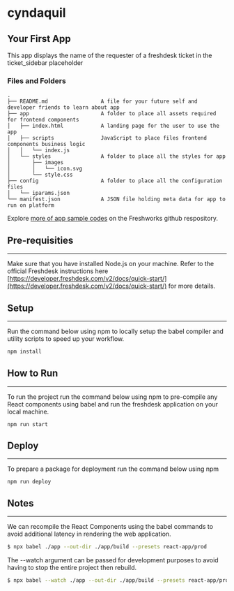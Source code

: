 # cyndaquil
## Your First App

This app displays the name of the requester of a freshdesk ticket in the ticket_sidebar placeholder

### Files and Folders
    .
    ├── README.md                 A file for your future self and developer friends to learn about app
    ├── app                       A folder to place all assets required for frontend components
    │   ├── index.html            A landing page for the user to use the app
    │   ├── scripts               JavaScript to place files frontend components business logic
    │   │   └── index.js
    │   └── styles                A folder to place all the styles for app
    │       ├── images
    │       │   └── icon.svg
    │       └── style.css
    ├── config                    A folder to place all the configuration files
    │   └── iparams.json
    └── manifest.json             A JSON file holding meta data for app to run on platform

Explore [more of app sample codes](https://github.com/freshworks/marketplace-sample-apps) on the Freshworks github respository.


## Pre-requisities
---
Make sure that you have installed Node.js on your machine. Refer to the official Freshdesk instructions here [https://developer.freshdesk.com/v2/docs/quick-start/](https://developer.freshdesk.com/v2/docs/quick-start/) for more details.


## Setup
---
Run the command below using npm to locally setup the babel compiler and utility scripts to speed up your workflow.
``` bash
npm install 
```


## How to Run
---
To run the project run the command below using npm to pre-compile any React components using babel and run the freshdesk application on your local machine.
```
npm run start
```


## Deploy
---
To prepare a package for deployment run the command below using npm
```
npm run deploy
```


## Notes
---
We can recompile the React Components using the babel commands to avoid additional latency in rendering the web application.

```bash
$ npx babel ./app --out-dir ./app/build --presets react-app/prod
```

The --watch argument can be passed for development purposes to avoid having to stop the entire project then rebuild. 

```bash
$ npx babel --watch ./app --out-dir ./app/build --presets react-app/prod
```